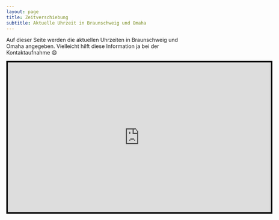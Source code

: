 ```yaml
---
layout: page
title: Zeitverschiebung
subtitle: Aktuelle Uhrzeit in Braunschweig und Omaha
---
```


Auf dieser Seite werden die aktuellen Uhrzeiten in Braunschweig und Omaha angegeben. Vielleicht hilft diese Information ja bei der Kontaktaufnahme 😄

<center>
 <iframe src="https://eloisius.github.io/timewidget.html" title="Weltuhren" width=700 height=400 style="border:4px solid black;"></iframe>
</center>